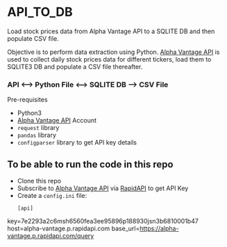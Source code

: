 # API_TO_DB
Load stock prices data from Alpha Vantage API to a SQLITE DB and then populate CSV file.


Objective is to perform data extraction using Python. [Alpha Vantage API](https://www.alphavantage.co/documentation/) is used to collect daily stock prices data for different tickers, load them to SQLITE3 DB and populate a CSV file thereafter.

### API <--> Python File <--> SQLITE DB --> CSV File

Pre-requisites
* Python3
* [Alpha Vantage API](https://www.alphavantage.co/documentation/) Account
* `request` library
* `pandas` library
* `configparser` library to get API key details

## To be able to run the code in this repo
* Clone this repo
* Subscribe to [Alpha Vantage API](https://www.alphavantage.co/documentation/) via [RapidAPI](https://rapidapi.com/alphavantage/api/alpha-vantage/) to get API Key
* Create a `config.ini` file:
  ```
  [api]
key=7e2293a2c6msh6560fea3ee95896p188930jsn3b6810001b47
host=alpha-vantage.p.rapidapi.com
base_url=https://alpha-vantage.p.rapidapi.com/query
  ```

